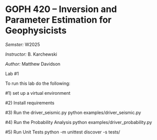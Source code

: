 # GOPH 420 – Inversion and Parameter Estimation for Geophysicists

*Semster:* W2025

*Instructor:* B. Karchewski

*Author:* Matthew Davidson


Lab #1

To run this lab do the following:

#1) set up a virtual environment

#2) Install requirements

#3) Run the driver_seismic.py
    python examples/driver_seismic.py

#4) Run the Probability Analysis
    python examples/driver_probability.py

#5) Run Unit Tests
    python -m unittest discover -s tests/



